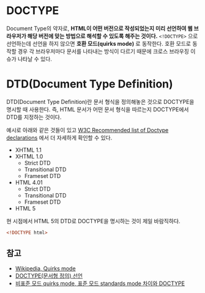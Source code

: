 # DOCTYPE

Document Type의 약자로, **HTML이 어떤 버전으로 작성되었는지 미리 선언하여 웹 브라우저가 해당 버전에 맞는 방법으로 해석할 수 있도록 해주는 것이다.** `<!DOCTYPE>` 으로 선언하는데 선언을 하지 않으면 **호환 모드(quirks mode)** 로 동작한다. 호환 모드로 동작할 경우 각 브라우저마다 문서를 나타내는 방식이 다르기 때문에 크로스 브라우징 이슈가 나타날 수 있다.

# DTD(Document Type Definition)

DTD(Document Type Definition)란 문서 형식을 정의해놓은 것으로 DOCTYPE을 명시할 때 사용한다. 즉, HTML 문서가 어떤 문서 형식을 따르는지 DOCTYPE에서 DTD를 지정하는 것이다.

예시로 아래와 같은 것들이 있고 [W3C Recommended list of Doctype declarations](https://www.w3.org/QA/2002/04/valid-dtd-list.html) 에서 더 자세하게 확인할 수 있다.

- XHTML 1.1
- XHTML 1.0
  - Strict DTD
  - Transitional DTD
  - Frameset DTD
- HTML 4.01
  - Strict DTD
  - Transitional DTD
  - Frameset DTD
- HTML 5

현 시점에서 HTML 5의 DTD로 DOCTYPE을 명시하는 것이 제일 바람직하다.

```html
<!DOCTYPE html>
```

## 참고

- [Wikipedia, Quirks mode](https://en.wikipedia.org/wiki/Quirks_mode#Comparison_of_document_types)
- [DOCTYPE(문서형 정의) 선언](https://webdir.tistory.com/40)
- [비표준 모드 quirks mode, 표준 모드 standards mode 차이와 DOCTYPE ](https://aboooks.tistory.com/169)
